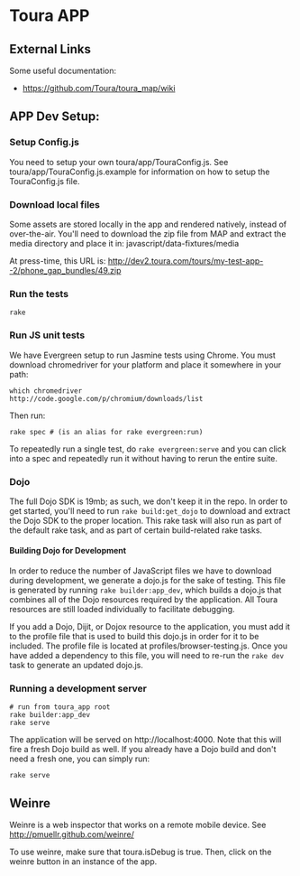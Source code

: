 # Toura APP

## External Links

Some useful documentation:

* https://github.com/Toura/toura_map/wiki

## APP Dev Setup:

### Setup Config.js

You need to setup your own toura/app/TouraConfig.js. See
toura/app/TouraConfig.js.example for information on how to setup the
TouraConfig.js file.

### Download local files

Some assets are stored locally in the app and rendered natively, instead of
over-the-air. You'll need to download the zip file from MAP and extract the
media directory and place it in: javascript/data-fixtures/media

At press-time, this URL is:
http://dev2.toura.com/tours/my-test-app--2/phone_gap_bundles/49.zip


### Run the tests

    rake

### Run JS unit tests

We have Evergreen setup to run Jasmine tests using Chrome. You must download chromedriver for your platform and place it somewhere in your path:

    which chromedriver
    http://code.google.com/p/chromium/downloads/list

Then run:

    rake spec # (is an alias for rake evergreen:run)

To repeatedly run a single test, do `rake evergreen:serve` and you can click into
a spec and repeatedly run it without having to rerun the entire suite.

### Dojo

The full Dojo SDK is 19mb; as such, we don't keep it in the repo. In order to
get started, you'll need to run `rake build:get_dojo` to download and extract
the Dojo SDK to the proper location. This rake task will also run as part of
the default rake task, and as part of certain build-related rake tasks.

#### Building Dojo for Development

In order to reduce the number of JavaScript files we have to download during
development, we generate a dojo.js for the sake of testing. This file is
generated by running `rake builder:app_dev`, which builds a dojo.js that combines
all of the Dojo resources required by the application. All Toura resources
are still loaded individually to facilitate debugging.

If you add a Dojo, Dijit, or Dojox resource to the application, you must add it
to the profile file that is used to build this dojo.js in order for it to be
included.  The profile file is located at profiles/browser-testing.js. Once you
have added a dependency to this file, you will need to re-run the `rake dev`
task to generate an updated dojo.js.

### Running a development server

    # run from toura_app root
    rake builder:app_dev
    rake serve

The application will be served on http://localhost:4000. Note that this will
fire a fresh Dojo build as well. If you already have a Dojo build and don't
need a fresh one, you can simply run:

    rake serve

## Weinre

Weinre is a web inspector that works on a remote mobile device. See
http://pmuellr.github.com/weinre/

To use weinre, make sure that toura.isDebug is true. Then, click on the weinre
button in an instance of the app.
